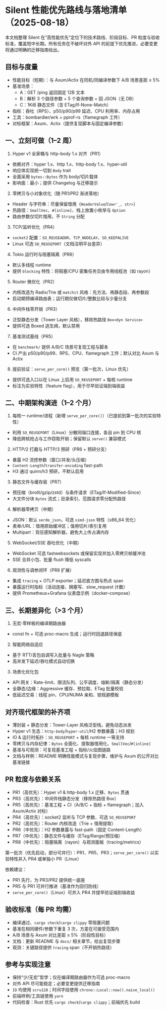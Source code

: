 # Silent 性能优先路线与落地清单（2025-08-18）

本文档整理 Silent 在“高性能优先”定位下的技术路线、阶段目标、PR 粒度与验收标准，覆盖短中长期。所有任务在不破坏对外 API 的前提下优先推进，必要变更将通过明确的迁移指南给出。

## 目标与度量
- 性能目标（短期）：与 Axum/Actix 在同机/同编译参数下 A/B 场景差距 ≤ 5%
- 基准场景：
  - A：GET /ping 返回固定 12B 文本
  - B：解析 3 个路径参数 + 5 个查询参数 + 回 JSON（无 DB）
  - C：1KiB 静态文件（含 ETag/If-None-Match）
- 指标：吞吐（RPS）、p50/p90/p99 延迟、CPU 利用率、内存占用
- 工具：bombardier/wrk + pprof-rs（flamegraph 工件）
- 对标框架：Axum、Actix（提供复现脚本与固定编译参数）

## 一、立刻可做（1–2 周）
1) Hyper v1 全家桶与 http-body 1.x 对齐（PR1）
- 依赖对齐：hyper 1.x、http 1.x、http-body 1.x、hyper-util
- 响应体实现统一切到 `Body` trait
- 全面采用 `bytes::Bytes` 作为 body/切片载体
- 影响面：最小；提供 Changelog 与迁移提示

2) 零拷贝与小对象优化（随 PR1/PR2 渐进落地）
- Header 与字符串：尽量保留借用（`HeaderValue`/`Cow<'_, str>`）
- 热路径：`SmallVec`、`#[inline]`、栈上放置小枚举与 `Option`
- 路由参数仅切片借用，不 `String` 分配

3) TCP/监听优化（PR4）
- `socket2` 配置：`SO_REUSEADDR`、`TCP_NODELAY`、`SO_KEEPALIVE`
- Linux 可选 `SO_REUSEPORT`（文档注明平台差异）

4) Tokio 运行时与阻塞隔离（PR8）
- 默认多线程 runtime
- 提供 `blocking` 特性：将阻塞/CPU 密集任务交由专用线程池（如 rayon）

5) Router 微优化（PR2）
- 内核改造为 Radix/Trie 或 `matchit` 风格：先方法、再静态段、再参数段
- 启动期预编译路由表；运行期仅做切片/整数比较与少量分支

6) 中间件栈零开销（PR3）
- 泛型静态分发（Tower Layer 风格），移除热路径 `Box<dyn Service>`
- 提供可选 Boxed 逃生阀，默认禁用

7) 基准测试基线（PR5）
- 在 `benchmark/` 提供 A/B/C 场景可复现工程与脚本
- CI 产出 p50/p90/p99、RPS、CPU、flamegraph 工件；默认对比 Axum 与 Actix

8) 提前验证：`serve_per_core()` 预览（第一批次，Linux 优先）
- 提供可选入口以在 Linux 上启用 `SO_REUSEPORT` + 每核 runtime
- 标注为实验特性（feature flag），用于尽早验证端到端收益

## 二、中期架构演进（1–2 个月）
1) 每核一 runtime/进程（新增 `serve_per_core()`）（已提前到第一批次的实验特性）
- 利用 `SO_REUSEPORT`（Linux）分散同端口连接，各自 pin 到 CPU 核
- 降低跨核抢占与工作窃取开销；保留默认 `serve()` 兼容模式

2) HTTP/2 打磨与 HTTP/3 预研（PR6 + 预研分支）
- 暴露 H2 流控参数（窗口/并发/头压缩）
- `Content-Length`/`transfer-encoding` fast-path
- H3 通过 quinn/h3 预研，不默认启用

3) 静态文件与缓存层（PR7）
- 预压缩（brotli/gzip/zstd）与条件请求（ETag/If-Modified-Since）
- 大文件分块 `Bytes` 流式；目录索引、范围请求零分配热路径

4) 解析器零拷贝（中期）
- JSON：默认 `serde_json`，可选 `simd-json` 特性（x86_64 优化）
- 表单/URL：借用原始缓冲区；值用切片/索引复用
- Multipart：背压感知解析器，避免大上传占满内存

5) WebSocket/SSE 吞吐优化（中期）
- WebSocket 可选 fastwebsockets 或保留实现并加入零拷贝帧缓冲池
- SSE 合并小包、批量 flush 降低 syscalls

6) 观测性与调参闭环（PR8 扩展）
- 集成 `tracing` + OTLP exporter；延迟直方图与热点 span
- 暴露运行时指标（活动连接、拥塞写、slow_request 计数）
- 提供 Prometheus+Grafana 仪表盘示例（docker-compose）

## 三、长期差异化（>3 个月）
1) 无宏·零样板的编译期路由器
- const fn + 可选 proc-macro 生成；运行时回退路径保底

2) 智能网络自适应
- 基于 RTT/丢包自调写入批量与 Nagle 策略
- 高并发下延迟/吞吐模式自动切换

3) 场景化优化包
- API 网关：Rate-limit、限流队列、公平调度、熔断/隔离（静态分发）
- 全静态/边缘：Aggressive 缓存、预拉取、ETag 批量校验
- 低延迟交易：线程 pin、CPU/NUMA 亲和、锁规避模板

## 对齐现代框架的补齐项
- 薄封装 + 静态分发：Tower-Layer 风格泛型栈，避免动态派发
- Hyper v1 生态：`http-body`/`hyper-util`/H2 参数暴露；H3 规划
- IO & 运行时拓扑：`SO_REUSEPORT` + 每核 runtime 一等支持
- 零拷贝与内存纪律：`Bytes` 全面化、提取器借用化、`SmallVec`/`#[inline]`
- 基准与可观测：可复现基准工程 + 指标/火焰图链路
- 文档与样例：README 明确性能模式与复现步骤，维护与 Axum 的公开对比基准链接

## PR 粒度与依赖关系
- PR1（高优先）：Hyper v1 & http-body 1.x 迁移、`Bytes` 贯通
- PR3（高优先）：中间件栈静态分发（移除热路径 Box<dyn>）
- PR5（高优先）：基准工程 + CI（A/B/C + 指标 + flamegraph；加入 Axum/Actix 对标）
- PR4（高优先）：socket2 监听与 TCP 参数、可选 `SO_REUSEPORT`
- PR2（高优先）：Router 内核改造（Trie + 借用提取）
- PR6（中优先）：H2 参数暴露与 fast-path（固定 Content-Length）
- PR7（中优先）：静态文件与缓存（ETag/Range/预压缩）
- PR8（中优先）：阻塞隔离（rayon）与观测面板（tracing/metrics）

第一批次（优先启动，部分可并行）：PR1、PR5、PR3；`serve_per_core()` 以实验特性并入 PR4 或单独小 PR（Linux）

依赖建议：
- PR1 先行，为 PR3/PR2 提供统一底座
- PR5 与 PR1 可并行推进（基准作为回归防线）
- `serve_per_core()`（Linux）可并入 PR4 并提早验证端到端收益

## 验收标准（每 PR 均需）
- 编译通过、`cargo check`/`cargo clippy` 零阻塞问题
- 基准在相同硬件/参数下重复 3 次，方差在可接受范围内
- A/B 场景与 Axum 对比差距 ≤ 5%（阶段性目标）
- 文档：更新 README 与 `docs/` 相关章节，给出复现步骤
- 观测：关键路径提供 `tracing` span（不开销热路径）

## 参考与实现注意
- 保持“少/无宏”哲学；仅在编译期路由器作为可选 proc-macro
- 对外 API 尽可能稳定；必要变更提供迁移指南
- `ID` 均使用 `scru128`；时间字段使用 `chrono::Local::now().naive_local()`
- 前端样例/工具链使用 `yarn`
- 代码检查：Rust 优先 `cargo check`/`cargo clippy`；前端优先 build
